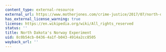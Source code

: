 ```yaml
---
content_type: external-resource
external_url: https://www.motherjones.com/crime-justice/2017/07/north-dakota-norway-prisons-experiment/
has_external_license_warning: true
license: https://en.wikipedia.org/wiki/All_rights_reserved
status: ''
title: North Dakota's Norway Experiment
uid: 8c0b54cb-0436-4a1f-b043-4914a2cc8505
wayback_url: ''
---
```


